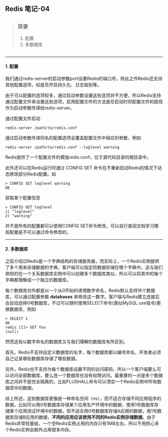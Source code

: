 ## Redis 笔记-04

> ##
> ### 目录
> 1. 配置
> 2. 多数据库
> ##

---

#### 1. 配置

我们通过redis-server的启动参数port设置Redis的端口号，除此之外Redis还支持其他配置选项，如是否开启持久化、日志级别等。

由于可以配置的选项较多，通过启动参数设置这些选项并不方便，所以Redis支持通过配置文件来设置这些选项。启用配置文件的方法是在启动时将配置文件的路径作为启动参数传递给redis-server。

通过配置文件启动
```
redis-server /path/to/redis.conf
```

通过启动参数传递同名的配置选项会覆盖配置文件中相应的参数，例如

```
redis-server /path/to/redis.conf --loglevel warning
```

Redis提供了一个配置文件的模版redis.conf，位于源代码目录的根目录中。

此外还可以在Redis运行时通过 CONFIG SET 命令在不重新启动Redis的情况下动态修改部分Redis配置。如

```
> CONFIG SET loglevel warning
OK
```

获取某个配置信息
```
> CONFIG GET loglevel
1) "loglevel"
2) "warning"
```

并不是所有的配置都可以使用CONFIG SET命令修改，可以自行查阅文档学习哪些配置是不可以通过命令修改的。

---

#### 2. 多数据库

之前介绍过Redis是一个字典结构的存储服务器，而实际上，一个Redis实例提供了多个用来存储数据的字典，客户端可以指定将数据存储在哪个字典中。这与我们熟知的在一个关系数据库实例中可以创建多个数据库类似，所以可以将其中的每个字典都理解成一个独立的数据库。

每个数据库对外都是以一个从0开始的递增数字命名，Redis默认支持16个数据库，可以通过配置参数 <b>databases</b> 来修改这一数字。客户端与Redis建立连接后会自动选择0号数据库，不过可以随时使用SELECT命令(类似MySQL use指令)更换数据库，例如

```
> SELECT 1
OK
redis [1]> GET foo
(null)
```

然而这些以数字命名的数据库又与我们理解的数据库有所区别。

首先，Redis不支持自定义数据库的名字，每个数据库都以编号命名，开发者必须自己记录哪些数据库存储了哪些数据。

另外，Redis也不支持为每个数据库设置不同的访问密码，所以一个客户端要么可以访问全部数据库，要么连一个数据库也没有权限访问。最重要的一点是多个数据库之间并不是完全隔离的，比如FLUSHALL命令可以清空一个Redis实例中所有数据库中的数据。

综上所述，这些数据库更像是一种命名空间（ns），而不适合存储不同应用程序的数据。比如可以用0号数据库存储某个应用生产环境中的数据，使用1号数据库存储某个应用测试环境中的数据，但不适合用0号数据库存储A应用的数据，用1号数据库存储B应用的数据，<b>不同的应用应该使用不同的Redis实例存储数据</b>。由于Redis非常轻量级，一个空Redis实例占用的内存只有1MB左右，所以不用担心多个Redis实例会额外占用很多内存。
